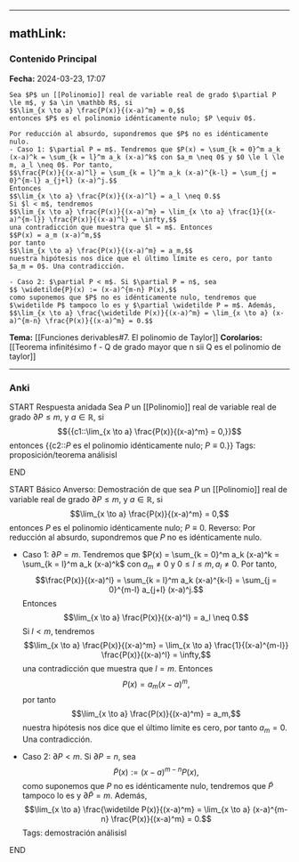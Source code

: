 
---
mathLink:
---
### Contenido Principal

**Fecha:** 2024-03-23, 17:07

```ad-lemma
Sea $P$ un [[Polinomio]] real de variable real de grado $\partial P \le m$, y $a \in \mathbb R$, si
$$\lim_{x \to a} \frac{P(x)}{(x-a)^m} = 0,$$
entonces $P$ es el polinomio idénticamente nulo; $P \equiv 0$.
```

```ad-proof
Por reducción al absurdo, supondremos que $P$ no es idénticamente nulo.
- Caso 1: $\partial P = m$. Tendremos que $P(x) = \sum_{k = 0}^m a_k (x-a)^k = \sum_{k = l}^m a_k (x-a)^k$ con $a_m \neq 0$ y $0 \le l \le m, a_l \neq 0$. Por tanto,
$$\frac{P(x)}{(x-a)^l} = \sum_{k = l}^m a_k (x-a)^{k-l} = \sum_{j = 0}^{m-l} a_{j+l} (x-a)^j.$$
Entonces
$$\lim_{x \to a} \frac{P(x)}{(x-a)^l} = a_l \neq 0.$$
Si $l < m$, tendremos
$$\lim_{x \to a} \frac{P(x)}{(x-a)^m} = \lim_{x \to a} \frac{1}{(x-a)^{m-l}} \frac{P(x)}{(x-a)^l} = \infty,$$
una contradicción que muestra que $l = m$. Entonces
$$P(x) = a_m (x-a)^m,$$
por tanto
$$\lim_{x \to a} \frac{P(x)}{(x-a)^m} = a_m,$$
nuestra hipótesis nos dice que el último límite es cero, por tanto $a_m = 0$. Una contradicción.

- Caso 2: $\partial P < m$. Si $\partial P = n$, sea
$$ \widetilde{P}(x) := (x-a)^{m-n} P(x),$$
como suponemos que $P$ no es idénticamente nulo, tendremos que $\widetilde P$ tampoco lo es y $\partial \widetilde P = m$. Además,
$$\lim_{x \to a} \frac{\widetilde P(x)}{(x-a)^m} = \lim_{x \to a} (x-a)^{m-n} \frac{P(x)}{(x-a)^m} = 0.$$
```

**Tema:** [[Funciones derivables#7. El polinomio de Taylor]]
**Corolarios:** [[Teorema infinitésimo f - Q de grado mayor que n sii Q es el polinomio de taylor]]

---
### Anki

START
Respuesta anidada
Sea $P$ un [[Polinomio]] real de variable real de grado $\partial P \le m$, y $a \in \mathbb R$, si
$${{c1::\lim_{x \to a} \frac{P(x)}{(x-a)^m} = 0,}}$$
entonces {{c2::$P$ es el polinomio idénticamente nulo; $P \equiv 0$.}}
Tags: proposición/teorema análisisI
<!--ID: 1713093070010-->
END

START
Básico
Anverso: Demostración de que sea $P$ un [[Polinomio]] real de variable real de grado $\partial P \le m$, y $a \in \mathbb R$, si
$$\lim_{x \to a} \frac{P(x)}{(x-a)^m} = 0,$$
entonces $P$ es el polinomio idénticamente nulo; $P \equiv 0$.
Reverso: Por reducción al absurdo, supondremos que $P$ no es idénticamente nulo.
- Caso 1: $\partial P = m$. Tendremos que $P(x) = \sum_{k = 0}^m a_k (x-a)^k = \sum_{k = l}^m a_k (x-a)^k$ con $a_m \neq 0$ y $0 \le l \le m, a_l \neq 0$. Por tanto,
$$\frac{P(x)}{(x-a)^l} = \sum_{k = l}^m a_k (x-a)^{k-l} = \sum_{j = 0}^{m-l} a_{j+l} (x-a)^j.$$
Entonces
$$\lim_{x \to a} \frac{P(x)}{(x-a)^l} = a_l \neq 0.$$
Si $l < m$, tendremos
$$\lim_{x \to a} \frac{P(x)}{(x-a)^m} = \lim_{x \to a} \frac{1}{(x-a)^{m-l}} \frac{P(x)}{(x-a)^l} = \infty,$$
una contradicción que muestra que $l = m$. Entonces
$$P(x) = a_m (x-a)^m,$$
por tanto
$$\lim_{x \to a} \frac{P(x)}{(x-a)^m} = a_m,$$
nuestra hipótesis nos dice que el último límite es cero, por tanto $a_m = 0$. Una contradicción.

- Caso 2: $\partial P < m$. Si $\partial P = n$, sea
$$ \widetilde{P}(x) := (x-a)^{m-n} P(x),$$
como suponemos que $P$ no es idénticamente nulo, tendremos que $\widetilde P$ tampoco lo es y $\partial \widetilde P = m$. Además,
$$\lim_{x \to a} \frac{\widetilde P(x)}{(x-a)^m} = \lim_{x \to a} (x-a)^{m-n} \frac{P(x)}{(x-a)^m} = 0.$$
Tags: demostración análisisI
<!--ID: 1713093070021-->
END

